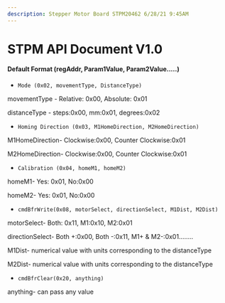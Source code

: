 ```yaml
---
description: Stepper Motor Board STPM20462 6/28/21 9:45AM
---
```


# STPM API Document V1.0

#### Default Format (regAddr, Param1Value, Param2Value.....)

* `Mode (0x02, movementType, DistanceType)`

&#x20;                             movementType - Relative: 0x00,   Absolute: 0x01&#x20;

&#x20;                              distanceType - steps:0x00,   mm:0x01,   degrees:0x02

* `Homing Direction (0x03, M1HomeDirection, M2HomeDirection)`

&#x20;                              M1HomeDirection- Clockwise:0x00,   Counter Clockwise:0x01

&#x20;                              M2HomeDirection- Clockwise:0x00,   Counter Clockwise:0x01

* `Calibration (0x04, homeM1, homeM2)`

&#x20;                               homeM1- Yes: 0x01,   No:0x00 &#x20;

&#x20;                               homeM2- Yes: 0x01,   No:0x00 &#x20;

* `cmdBfrWrite(0x08, motorSelect, directionSelect, M1Dist, M2Dist)`

&#x20;                               motorSelect- Both: 0x11,   M1:0x10,   M2:0x01

&#x20;                               directionSelect- Both +:0x00,   Both -:0x11,   M1+ & M2-:0x01........

&#x20;                               M1Dist- numerical value with units corresponding to the distanceType

&#x20;                               M2Dist- numerical value with units corresponding to the distanceType

* `cmdBfrClear(0x20, anything)`

&#x20;                               anything- can pass any value
